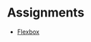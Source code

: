 # Assignments

- [Flexbox](/handbook/curriculum/fundamentals/modules/html-css/lessons/css-layout/assignments/flexbox)
